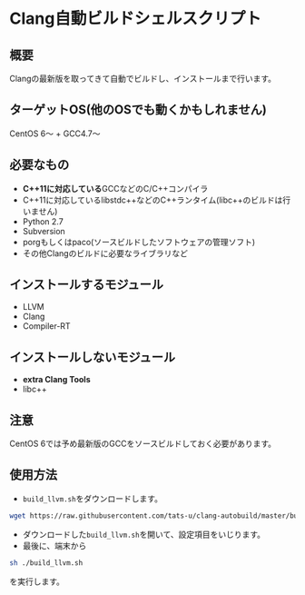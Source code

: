 # Clang自動ビルドシェルスクリプト
## 概要

Clangの最新版を取ってきて自動でビルドし、インストールまで行います。

## ターゲットOS(他のOSでも動くかもしれません)

CentOS 6～ + GCC4.7～

## 必要なもの

- **C++11に対応している**GCCなどのC/C++コンパイラ
- C++11に対応しているlibstdc++などのC++ランタイム(libc++のビルドは行いません)
- Python 2.7
- Subversion
- porgもしくはpaco(ソースビルドしたソフトウェアの管理ソフト)
- その他Clangのビルドに必要なライブラリなど

## インストールするモジュール

- LLVM
- Clang
- Compiler-RT

## インストールしないモジュール

- **extra Clang Tools**
- libc++

## 注意

CentOS 6では予め最新版のGCCをソースビルドしておく必要があります。

## 使用方法

- `build_llvm.sh`をダウンロードします。
```Bash
wget https://raw.githubusercontent.com/tats-u/clang-autobuild/master/build_llvm.sh
```
- ダウンロードした`build_llvm.sh`を開いて、設定項目をいじります。
- 最後に、端末から
```Bash
sh ./build_llvm.sh
```
を実行します。
